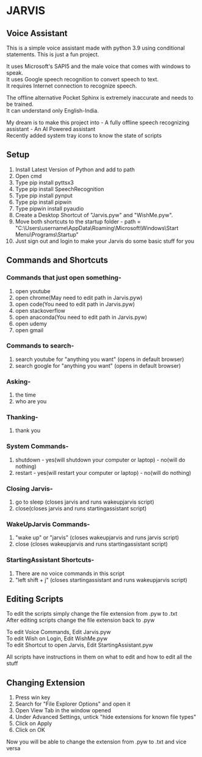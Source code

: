# JARVIS #
## Voice Assistant ##
This is a simple voice assistant made with python 3.9 using conditional statements.
This is just a fun project.

It uses Microsoft's SAPI5 and the male voice that comes with windows to speak.  
It uses Google speech recognition to convert speech to text.   
It requires Internet connection to recognize speech.  

The offline alternative Pocket Sphinx is extremely inaccurate and needs to be trained.   
It can understand only English-India.

My dream is to make this project into - A fully offline speech recognizing assistant - An AI Powered assistant  
Recently added system tray icons to know the state of scripts

## Setup ##
1. Install Latest Version of Python and add to path
2. Open cmd
3. Type pip install pyttsx3
4. Type pip install SpeechRecognition
5. Type pip install pynput
6. Type pip install pipwin
7. Type pipwin install pyaudio
8. Create a Desktop Shortcut of "Jarvis.pyw" and "WishMe.pyw".
9. Move both shortcuts to the startup folder - path = "C:\Users\username\AppData\Roaming\Microsoft\Windows\Start Menu\Programs\Startup\"
10. Just sign out and login to make your Jarvis do some basic stuff for you

## Commands and Shortcuts ##
### Commands that just open something- ###
1. open youtube
2. open chrome(May need to edit path in Jarvis.pyw)
3. open code(You need to edit path in Jarvis.pyw)
4. open stackoverflow
5. open anaconda(You need to edit path in Jarvis.pyw)
6. open udemy
7. open gmail

### Commands to search- ###
1. search youtube for "anything you want" (opens in default browser)
2. search google for "anything you want" (opens in default browser)

### Asking- ###
1. the time
2. who are you

### Thanking- ###
1. thank you

### System Commands- ###
1. shutdown - yes(will shutdown your computer or laptop) - no(will do nothing)
2. restart - yes(will restart your computer or laptop) - no(will do nothing)

### Closing Jarvis- ###
1. go to sleep (closes jarvis and runs wakeupjarvis script)
2. close(closes jarvis and runs startingassistant script)

### WakeUpJarvis Commands- ###
1. "wake up" or "jarvis" (closes wakeupjarvis and runs jarvis script)
2. close (closes wakeupjarvis and runs startingassistant script)

### StartingAssistant Shortcuts- ###
1. There are no voice commands in this script
2. "left shift + j" (closes startingassistant and runs wakeupjarvis script)

## Editing Scripts ##
To edit the scripts simply change the file extension from .pyw to .txt  
After editing scripts change the file extension back to .pyw

To edit Voice Commands, Edit Jarvis.pyw  
To edit Wish on Login, Edit WishMe.pyw  
To edit Shortcut to open Jarvis, Edit StartingAssistant.pyw

All scripts have instructions in them on what to edit and how to edit all the stuff

## Changing Extension ##
1. Press win key
2. Search for "File Explorer Options" and open it
3. Open View Tab in the window opened
4. Under Advanced Settings, untick "hide extensions for known file types"
5. Click on Apply
6. Click on OK

Now you will be able to change the extension from .pyw to .txt and vice versa
